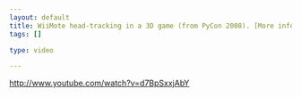 ```yaml
--- 
layout: default
title: WiiMote head-tracking in a 3D game (from PyCon 2008). [More info](http://blog.insight...
tags: []

type: video

---
```

http://www.youtube.com/watch?v=d7BpSxxjAbY
